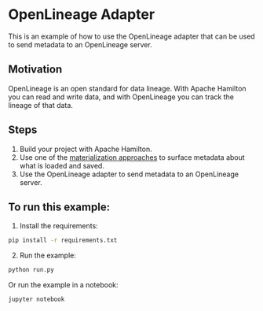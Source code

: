 # OpenLineage Adapter

This is an example of how to use the OpenLineage adapter that can be used to send metadata to an OpenLineage server.

## Motivation
OpenLineage is an open standard for data lineage.
With Apache Hamilton you can read and write data, and with OpenLineage you can track the lineage of that data.

## Steps
1. Build your project with Apache Hamilton.
2. Use one of the [materialization approaches](https://hamilton.dagworks.io/en/latest/concepts/materialization/) to surface metadata about what is loaded and saved.
3. Use the OpenLineage adapter to send metadata to an OpenLineage server.

## To run this example:

1. Install the requirements:
```bash
pip install -r requirements.txt
```
2. Run the example:
```bash
python run.py
```
Or run the example in a notebook:
```bash
jupyter notebook
```
